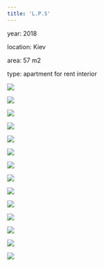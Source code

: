 ```yaml
---
title: 'L.P.S'
---
```


<div class="project-description">
<p>year: 2018</p>
<p>location: Kiev</p>
<p>area: 57 m2</p>
<p>type: apartment for rent interior</p>
</div>

<div class="clearfix"></div>
<div id="project-images" class="owl-carousel owl-theme" markdown="1">

![](LPS_1.jpg)

![](LPS_2.jpg)

![](LPS_3.jpg)

![](LPS_4.jpg)

![](LPS_5.jpg)

![](LPS_6.jpg)

![](LPS_7.jpg)

![](LPS_8.jpg)

![](LPS_9.jpg)

![](LPS_10.jpg)

![](LPS_holl_01.jpg)

![](LPS_holl_02.jpg)

![](LPS_wc_01.jpg)

![](LPS_wc_02.jpg)

</div>
